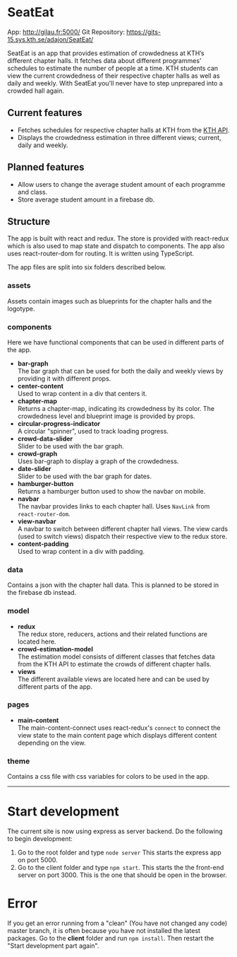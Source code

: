 # SeatEat

App: <a href='http://gilau.fr:5000/'>http://gilau.fr:5000/</a>
Git Repository: <a href='https://gits-15.sys.kth.se/adajon/SeatEat/'>https://gits-15.sys.kth.se/adajon/SeatEat/</a> 

SeatEat is an app that provides estimation of crowdedness at KTH’s different chapter halls. It fetches data about different programmes' schedules to estimate the number of people at a time. KTH students can view the current crowdedness of their respective chapter halls as well as daily and weekly. With SeatEat you'll never have to step unprepared into a crowded hall again.

## Current features

* Fetches schedules for respective chapter halls at KTH from the <a href='https://www.kth.se/en/api/anvand-data-fran-kth-1.57059'>KTH API</a>.
* Displays the crowdedness estimation in three different views; current, daily and weekly.

## Planned features

* Allow users to change the average student amount of each programme and class.
* Store average student amount in a firebase db.

## Structure
The app is built with react and redux. The store is provided with react-redux which is also used to map state and dispatch to components. The app also uses react-router-dom for routing. It is written using TypeScript.

The app files are split into six folders described below.

### assets

Assets contain images such as blueprints for the chapter halls and the logotype.

### components

Here we have functional components that can be used in different parts of the app. 
* **bar-graph**  
The bar graph that can be used for both the daily and weekly views by providing it with different props. 
* **center-content**  
Used to wrap content in a div that centers it.
* **chapter-map**  
Returns a chapter-map, indicating its crowdedness by its color. The crowdedness level and blueprint image is provided by props.
* **circular-progress-indicator**  
A circular "spinner", used to track loading progress.
* **crowd-data-slider**  
Slider to be used with the bar graph.
* **crowd-graph**  
Uses bar-graph to display a graph of the crowdedness.
* **date-slider**  
Slider to be used with the bar graph for dates.
* **hamburger-button**  
Returns a hamburger button used to show the navbar on mobile.
* **navbar**  
The navbar provides links to each chapter hall. Uses `NavLink` from `react-router-dom`.
* **view-navbar**  
A navbar to switch between different chapter hall views. The view cards (used to switch views) dispatch their respective view to the redux store.
* **content-padding**  
Used to wrap content in a div with padding.

### data

Contains a json with the chapter hall data. This is planned to be stored in the firebase db instead.

### model
* **redux**  
The redux store, reducers, actions and their related functions are located here.
* **crowd-estimation-model**  
The estimation model consists of different classes that fetches data from the KTH API to estimate the crowds of different chapter halls.
* **views**  
The different available views are located here and can be used by different parts of the app.

### pages
* **main-content**  
The main-content-connect uses react-redux's `connect` to connect the view state to the main content page which displays different content depending on the view.

### theme
Contains a css file with css variables for colors to be used in the app.

-----

# Start development
The current site is now using express as server backend. Do the following to begin development:

1. Go to the root folder and type `node server` This starts the express app on port 5000.
2. Go to the client folder and type `npm start`. This starts the the front-end server on port 3000. This is the one that should be open in the browser.

# Error
If you get an error running from a "clean" (You have not changed any code) master branch, it is often because you have not installed the latest packages. Go to the **client** folder and run `npm install`. Then restart the "Start development part again".
